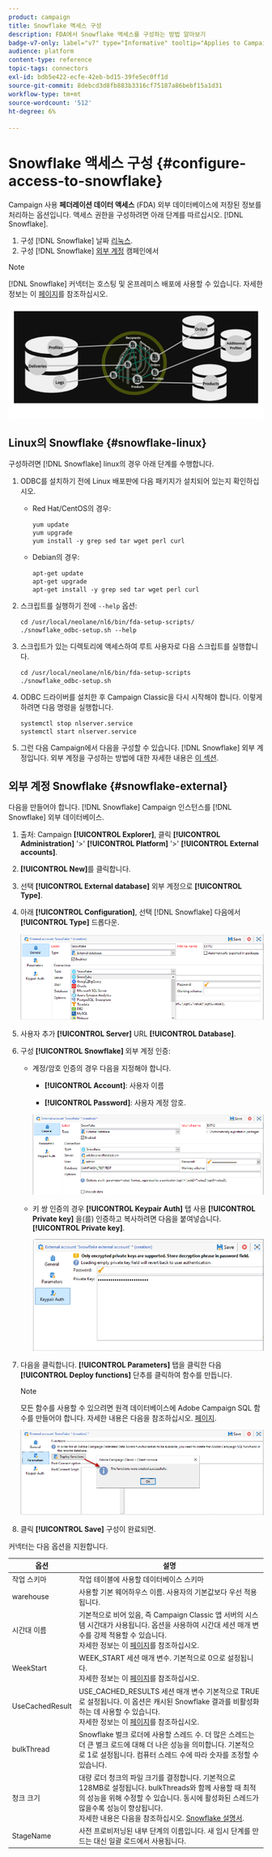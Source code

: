 ```yaml
---
product: campaign
title: Snowflake 액세스 구성
description: FDA에서 Snowflake 액세스를 구성하는 방법 알아보기
badge-v7-only: label="v7" type="Informative" tooltip="Applies to Campaign Classic v7 only"
audience: platform
content-type: reference
topic-tags: connectors
exl-id: bdb5e422-ecfe-42eb-bd15-39fe5ec0ff1d
source-git-commit: 8debcd3d8fb883b3316cf75187a86bebf15a1d31
workflow-type: tm+mt
source-wordcount: '512'
ht-degree: 6%

---
```


# Snowflake 액세스 구성 {#configure-access-to-snowflake}



Campaign 사용 **페더레이션 데이터 액세스** (FDA) 외부 데이터베이스에 저장된 정보를 처리하는 옵션입니다. 액세스 권한을 구성하려면 아래 단계를 따르십시오. [!DNL Snowflake].

1. 구성 [!DNL Snowflake] 날짜 [리눅스](#snowflake-linux).
1. 구성 [!DNL Snowflake] [외부 계정](#snowflake-external) 캠페인에서

>[!NOTE]
>
>[!DNL Snowflake] 커넥터는 호스팅 및 온프레미스 배포에 사용할 수 있습니다. 자세한 정보는 이 [페이지](../../installation/using/capability-matrix.md)를 참조하십시오.

![](assets/snowflake_3.png)

## Linux의 Snowflake {#snowflake-linux}

구성하려면 [!DNL Snowflake] linux의 경우 아래 단계를 수행합니다.

1. ODBC를 설치하기 전에 Linux 배포판에 다음 패키지가 설치되어 있는지 확인하십시오.

   * Red Hat/CentOS의 경우:

      ```
      yum update
      yum upgrade
      yum install -y grep sed tar wget perl curl
      ```

   * Debian의 경우:

      ```
      apt-get update
      apt-get upgrade
      apt-get install -y grep sed tar wget perl curl
      ```

1. 스크립트를 실행하기 전에 `--help` 옵션:

   ```
   cd /usr/local/neolane/nl6/bin/fda-setup-scripts/
   ./snowflake_odbc-setup.sh --help
   ```

1. 스크립트가 있는 디렉토리에 액세스하여 루트 사용자로 다음 스크립트를 실행합니다.

   ```
   cd /usr/local/neolane/nl6/bin/fda-setup-scripts
   ./snowflake_odbc-setup.sh
   ```

1. ODBC 드라이버를 설치한 후 Campaign Classic을 다시 시작해야 합니다. 이렇게 하려면 다음 명령을 실행합니다.

   ```
   systemctl stop nlserver.service
   systemctl start nlserver.service
   ```

1. 그런 다음 Campaign에서 다음을 구성할 수 있습니다. [!DNL Snowflake] 외부 계정입니다. 외부 계정을 구성하는 방법에 대한 자세한 내용은 [이 섹션](#snowflake-external).

## 외부 계정 Snowflake {#snowflake-external}

다음을 만들어야 합니다. [!DNL Snowflake] Campaign 인스턴스를 [!DNL Snowflake] 외부 데이터베이스.

1. 출처: Campaign **[!UICONTROL Explorer]**, 클릭 **[!UICONTROL Administration]** &#39;>&#39; **[!UICONTROL Platform]** &#39;>&#39; **[!UICONTROL External accounts]**.

1. **[!UICONTROL New]**&#x200B;를 클릭합니다.

1. 선택 **[!UICONTROL External database]** 외부 계정으로 **[!UICONTROL Type]**.

1. 아래 **[!UICONTROL Configuration]**, 선택 [!DNL Snowflake] 다음에서 **[!UICONTROL Type]** 드롭다운.

   ![](assets/snowflake_5.png)

1. 사용자 추가 **[!UICONTROL Server]** URL **[!UICONTROL Database]**.

1. 구성 **[!UICONTROL Snowflake]** 외부 계정 인증:

   * 계정/암호 인증의 경우 다음을 지정해야 합니다.

      * **[!UICONTROL Account]**: 사용자 이름

      * **[!UICONTROL Password]**: 사용자 계정 암호.

      ![](assets/snowflake.png)

   * 키 쌍 인증의 경우 **[!UICONTROL Keypair Auth]** 탭 사용 **[!UICONTROL Private key]** 을(를) 인증하고 복사하려면 다음을 붙여넣습니다. **[!UICONTROL Private key]**.

      ![](assets/snowflake_4.png)


1. 다음을 클릭합니다. **[!UICONTROL Parameters]** 탭을 클릭한 다음 **[!UICONTROL Deploy functions]** 단추를 클릭하여 함수를 만듭니다.

   >[!NOTE]
   >
   >모든 함수를 사용할 수 있으려면 원격 데이터베이스에 Adobe Campaign SQL 함수를 만들어야 합니다. 자세한 내용은 다음을 참조하십시오. [페이지](../../configuration/using/adding-additional-sql-functions.md).

   ![](assets/snowflake_2.png)

1. 클릭 **[!UICONTROL Save]** 구성이 완료되면.

커넥터는 다음 옵션을 지원합니다.

| 옵션 | 설명 |
|---|---|
| 작업 스키마 | 작업 테이블에 사용할 데이터베이스 스키마 |
| warehouse | 사용할 기본 웨어하우스 이름. 사용자의 기본값보다 우선 적용됩니다. |
| 시간대 이름 | 기본적으로 비어 있음, 즉 Campaign Classic 앱 서버의 시스템 시간대가 사용됩니다. 옵션을 사용하여 시간대 세션 매개 변수를 강제 적용할 수 있습니다. <br>자세한 정보는 이 [페이지](https://docs.snowflake.net/manuals/sql-reference/parameters.html#timezone)를 참조하십시오. |
| WeekStart | WEEK_START 세션 매개 변수. 기본적으로 0으로 설정됩니다. <br>자세한 정보는 이 [페이지](https://docs.snowflake.com/en/sql-reference/parameters.html#week-start)를 참조하십시오. |
| UseCachedResult | USE_CACHED_RESULTS 세션 매개 변수 기본적으로 TRUE로 설정됩니다. 이 옵션은 캐시된 Snowflake 결과를 비활성화하는 데 사용할 수 있습니다. <br>자세한 정보는 이 [페이지](https://docs.snowflake.net/manuals/user-guide/querying-persisted-results.html)를 참조하십시오. |
| bulkThread | Snowflake 벌크 로더에 사용할 스레드 수. 더 많은 스레드는 더 큰 벌크 로드에 대해 더 나은 성능을 의미합니다. 기본적으로 1로 설정됩니다. 컴퓨터 스레드 수에 따라 숫자를 조정할 수 있습니다. |
| 청크 크기 | 대량 로더 청크의 파일 크기를 결정합니다. 기본적으로 128MB로 설정됩니다. bulkThreads와 함께 사용할 때 최적의 성능을 위해 수정할 수 있습니다. 동시에 활성화된 스레드가 많을수록 성능이 향상됩니다. <br>자세한 내용은 다음을 참조하십시오. [Snowflake 설명서](https://docs.snowflake.net/manuals/sql-reference/sql/put.html). |
| StageName | 사전 프로비저닝된 내부 단계의 이름입니다. 새 임시 단계를 만드는 대신 일괄 로드에서 사용됩니다. |
